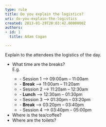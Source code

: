 ```yaml
---
type: rule
title: Do you explain the logistics?
uri: do-you-explain-the-logistics
created: 2013-01-29T20:03:42.0000000Z
authors:
- id: 1
  title: Adam Cogan

---
```




<span class='intro'> Explain to the attendees the logistics of the day. </span>

<ul><li>What time are the breaks?<br>E.g. 
      <div class="greyBox"><ul><li>- Session 1 --&gt; 09&#58;00am – 11&#58;00am</li><li>
               - <strong>Break</strong> --&gt; 11&#58;00am – 11&#58;20am</li><li>- Session 2 --&gt; 11&#58;20am – 12&#58;30am</li><li>- 
               <strong>Lunch</strong> --&gt; 12&#58;30am – 01&#58;30pm</li><li>- Session 3 --&gt; 01&#58;30pm – 03&#58;20pm</li><li>- 
               <strong>Break</strong> --&gt; 03&#58;20pm – 03&#58;40pm</li><li>- Session 4 --&gt; 03&#58;40pm – 05&#58;00pm</li></ul></div></li><li>Where is the tea/coffee?</li><li>Where are the toilets?</li></ul>


